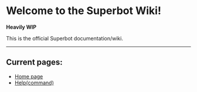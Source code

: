 # Welcome to the Superbot Wiki!
**Heavily WIP**

This is the official Superbot documentation/wiki.  

***

## Current pages:
  * [Home page](https://github.com/deoxysjr/SuperBot_2.0/wiki/Home)
  * [Help(command)](https://github.com/deoxysjr/SuperBot_2.0/wiki/Help-(Command))
